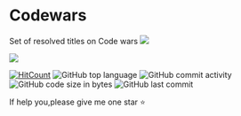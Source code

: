 # Codewars
Set of resolved titles on Code wars
![](https://www.codewars.com/users/Jackyjk)

![](https://www.codewars.com/users/Jackyjk/badges/large) 

[![HitCount](http://hits.dwyl.io/Automedon/codewars.svg)](http://hits.dwyl.io/Jackyjk/Codewars)
![GitHub top language](https://img.shields.io/github/languages/top/Jackyjk/Codewars)
![GitHub commit activity](https://img.shields.io/github/commit-activity/m/Jackyjk/Codewars)
![GitHub code size in bytes](https://img.shields.io/github/languages/code-size/Jackyjk/Codewars)
![GitHub last commit](https://img.shields.io/github/last-commit/Jackyjk/Codewars)
 
If help you,please give me one star ⭐
